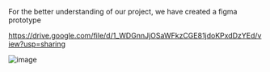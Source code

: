 For the better understanding of our project, we have created a figma prototype

https://drive.google.com/file/d/1_WDGnnJjOSaWFkzCGE81jdoKPxdDzYEd/view?usp=sharing


![image](https://github.com/user-attachments/assets/2d2102f6-c899-418f-8f81-d761cd88f5bc)
